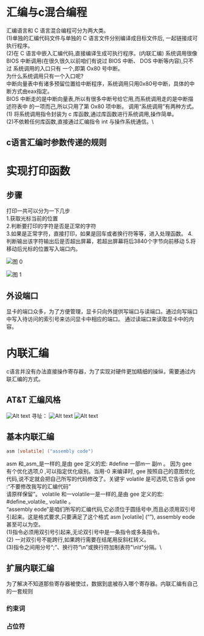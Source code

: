 # 汇编与c混合编程
汇编语言和 C 语言混合编程可分为两大类。\
(1)单独的汇编代码文件与单独的 C 语言文件分别编译成目标文件后, 一起链接成可执行程序。\
(2)在 C 语言中嵌入汇编代码,直接编译生成可执行程序。(内联汇编)
系统调用很像 BIOS 中断调用(在很久很久以前咱们有说过 BIOS 中断、 DOS 中断等内容),只不过
系统调用的入口只有 一个,即第 Ox80 号中断。\
为什么系统调用只有一个入口呢?\
中断向量表中有诸多预留位置给中断程序，系统调用只用0x80号中断，具体的中断方式由eax指定。\
BIOS 中断走的是中断向量表,所以有很多中断号给它用,而系统调用走的是中断描述符表中
的一项而己,所以只用了第 Ox80 项中断。
调用“系统调用”有两种方式。\
(1) 将系统调用指令封装为 c 库函数,通过库函数进行系统调用,操作简单。\
(2)不依赖任何库函数,直接通过汇编指令 int 与操作系统通信。\
## c语言汇编时参数传递的规则

# 实现打印函数
## 步骤
打印一共可以分为一下几步\
1.获取光标当前的位置\
2.判断要打印的字符是否是正常的字符\
3.如果是正常字符，直接打印，如果是回车或者换行符等等，进入处理函数。
4.判断输出该字符输出后是否超出屏幕，若超出屏幕将后3840个字节向前移动
5.将移动后光标的位置写入端口内。

![图 0](../../images/2383645f3a4d0f6361adec6fe5c7e2f54ff68f5b0578795a4c09c02502de8fd2.png)

![图 1](../../images/e8877554c48ecef7c3ea20ddd297d40bf761b77f3a9d401018851377fb025f0c.png)  

## 外设端口
显卡的端口众多，为了方便管理，显卡只向外提供写端口与读端口。通过向写端口中写入待访问的索引号来访问显卡中相应的端口。
通过读端口来读取显卡中的内容。
# 内联汇编
c语言并没有办法直接操作寄存器，为了实现对硬件更加精细的操纵，需要通过内联汇编的方式。
##  AT&T 汇编风格
![Alt text](image-3.png)
寻址：
![Alt text](image.png)
![Alt text](image6.png)
## 基本内联汇编
```c
asm [volatile] ("assembly code")
```
asm 和_asm_是一样的,是由 gee 定义的宏: #define 一部m一 副m 。
因为 gee 有个优化选项,0 ,可以指定优化级别。当用-0 来编译时, gee 按照自己的意图优化代码,说不定就会把自己所写的代码修改了。关键宇 volatile 是可选项,它告诉 gee :“不要修改我写的汇编代码”\
请原样保留”。 volatile 和一volatile一是一样的,是由 gee 定义的宏: #define_volatile_ volatile 。\
“assembly eode”是咱们所写的汇编代码,它必须位于圆括号中,而且必须用双引号引起来。这是格式要求,只要满足了这个格式 asm [volatile] (“”), assembly eode 甚至可以为空。\
(1)指令必须用双引号引起来,无论双引号中是一条指令或多条指令。\
(2) 一对双引号不能跨行,如果跨行需要在结尾用反斜杠转义。\
(3)指令之间用分号“;”、换行符“\n”或换行符加制表符"\n\t"分隔。\
## 扩展内联汇编
为了解决不知道那些寄存器被使过，数据到底被存入哪个寄存器。内联汇编有自己的一套规则
### 约束词

### 占位符
